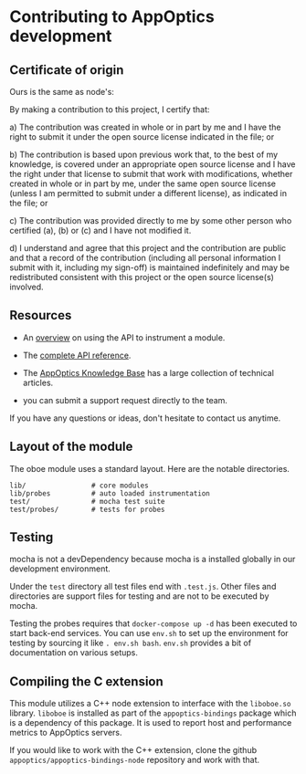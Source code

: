 # Contributing to AppOptics development

## Certificate of origin

Ours is the same as node's:

By making a contribution to this project, I certify that:

a) The contribution was created in whole or in part by me and I have the right to submit it under the open source license indicated in the file; or

b) The contribution is based upon previous work that, to the best of my knowledge, is covered under an appropriate open source license and I have the right under that license to submit that work with modifications, whether created in whole or in part by me, under the same open source license (unless I am permitted to submit under a different license), as indicated in the file; or

c) The contribution was provided directly to me by some other person who certified (a), (b) or (c) and I have not modified it.

d) I understand and agree that this project and the contribution are public and that a record of the contribution (including all personal information I submit with it, including my sign-off) is maintained indefinitely and may be redistributed consistent with this project or the open source license(s) involved.

## Resources

* An [overview](https://github.com/appoptics/appoptics-apm-node/blob/master/guides/instrumenting-a-module.md)
on using the API to instrument a module.

* The [complete API reference](https://github.com/appoptics/appoptics-apm-node/blob/master/guides/api.md).

* The [AppOptics Knowledge Base](https://docs.appoptics.com) has
a large collection of technical articles.

* you can submit a support request directly to the team.

If you have any questions or ideas, don't hesitate to contact us anytime.

## Layout of the module

The oboe module uses a standard layout.  Here are the notable directories.

```
lib/                # core modules
lib/probes          # auto loaded instrumentation
test/               # mocha test suite
test/probes/        # tests for probes
```

## Testing

mocha is not a devDependency because mocha is a installed globally in our
development environment.

Under the `test` directory all test files end with `.test.js`. Other files
and directories are support files for testing and are not to be executed by
mocha.

Testing the probes requires that `docker-compose up -d` has been executed to
start back-end services. You can use `env.sh` to set up the environment
for testing by sourcing it like `. env.sh bash`. `env.sh` provides a bit
of documentation on various setups.

## Compiling the C extension

This module utilizes a C++ node extension to interface with the `liboboe.so`
library.  `liboboe` is installed as part of the `appoptics-bindings` package
which is a dependency of this package.  It is used to report host and
performance metrics to AppOptics servers.

If you would like to work with the C++ extension, clone the github
`appoptics/appoptics-bindings-node` repository and work with that.
